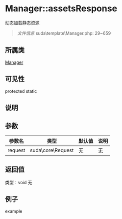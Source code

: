 # Manager::assetsResponse
动态加载静态资源
> *文件信息* suda\template\Manager.php: 29~659
## 所属类 

[Manager](../Manager.md)

## 可见性

  protected  static
## 说明



## 参数

| 参数名 | 类型 | 默认值 | 说明 |
|--------|-----|-------|-------|
| request |  suda\core\Request | 无 | 无 |

## 返回值
类型：void
无

## 例子

example